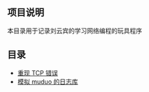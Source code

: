 
## 项目说明
本目录用于记录刘云宾的学习网络编程的玩具程序

## 目录
* [重现 TCP 错误](./reproduce-tcp-errors)
* [模拟 muduo 的日志库](./tiny-log)

